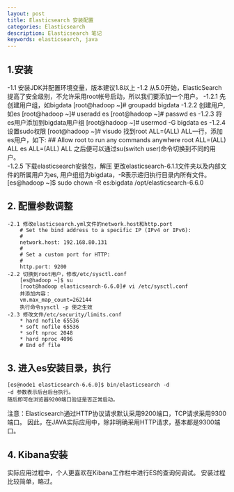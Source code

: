 ```yaml
---
layout: post
title: Elasticsearch 安装配置
categories: Elasticsearch
description: Elasticsearch 笔记
keywords: elasticsearch, java
---
```


## 1.安装
  -1.1 安装JDK并配置环境变量，版本建议1.8以上
  -1.2 从5.0开始，ElasticSearch提高了安全级别，不允许采用root帐号启动，所以我们要添加一个用户。
	-1.2.1 先创建用户组，如bigdata
		[root@hadoop ~]# groupadd bigdata
	-1.2.2 创建用户,如es
	    [root@hadoop ~]# useradd es
		[root@hadoop ~]# passwd es
	-1.2.3 将es用户添加到bigdata用户组
		[root@hadoop ~]# usermod -G bigdata es
	-1.2.4 设置sudo权限
		[root@hadoop ~]# visudo
		找到root ALL=(ALL) ALL一行，添加es用户，如下:
		## Allow root to run any commands anywhere
		root    ALL=(ALL)       ALL
		es      ALL=(ALL)       ALL
		之后便可以通过su(switch user)命令切换到不同的用户。	
	-1.2.5 下载elasticsearch安装包，解压
		更改elasticsearch-6.1.1文件夹以及内部文件的所属用户为es, 
		用户组组为bigdata，-R表示递归执行目录内所有文件。
		[es@hadoop ~]$ sudo chown -R es:bigdata /opt/elasticsearch-6.6.0

## 2. 配置参数调整
	-2.1 修改elasticsearch.yml文件的network.host和http.port
		# Set the bind address to a specific IP (IPv4 or IPv6):
		#
		network.host: 192.168.80.131
		#
		# Set a custom port for HTTP:
		#
		http.port: 9200
	-2.2 切换到root用户，修改/etc/sysctl.conf
		[es@hadoop ~]$ su 
		[root@hadoop elasticsearch-6.6.0]# vi /etc/sysctl.conf
		并添加内容：
		vm.max_map_count=262144
	    执行命令sysctl -p 使之生效
	-2.3 修改文件/etc/security/limits.conf
		* hard nofile 65536
		* soft nofile 65536
		* soft nproc 2048
		* hard nproc 4096
		# End of file
		
## 3. 进入es安装目录，执行
	[es@node1 elasticsearch-6.6.0]$ bin/elasticsearch -d
	-d 参数表示后台后台执行。
	随后即可在浏览器9200端口验证是否正常启动。
	
注意：Elasticsearch通过HTTP协议请求默认采用9200端口，TCP请求采用9300端口。
	因此，在JAVA实际应用中，除非明确采用HTTP请求，基本都是9300端口。
	

## 4. Kibana安装
   实际应用过程中，个人更喜欢在Kibana工作栏中进行ES的查询何调试。
   安装过程比较简单，略过。

	

